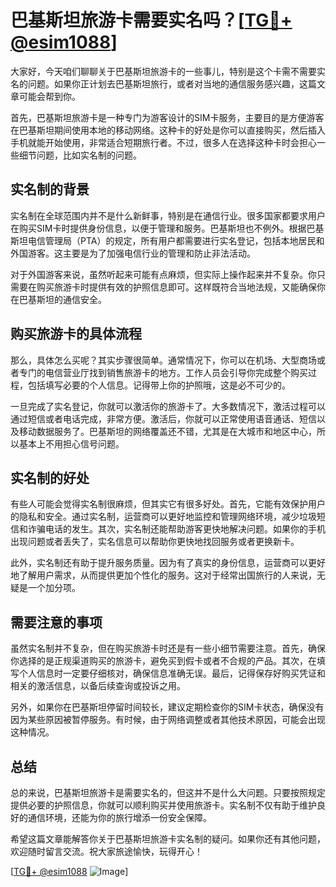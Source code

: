 # 巴基斯坦旅游卡需要实名吗？[[TG💪+ @esim1088](https://t.me/s/esim1088)]

大家好，今天咱们聊聊关于巴基斯坦旅游卡的一些事儿，特别是这个卡需不需要实名的问题。如果你正计划去巴基斯坦旅行，或者对当地的通信服务感兴趣，这篇文章可能会帮到你。

首先，巴基斯坦旅游卡是一种专门为游客设计的SIM卡服务，主要目的是方便游客在巴基斯坦期间使用本地的移动网络。这种卡的好处是你可以直接购买，然后插入手机就能开始使用，非常适合短期旅行者。不过，很多人在选择这种卡时会担心一些细节问题，比如实名制的问题。

## 实名制的背景

实名制在全球范围内并不是什么新鲜事，特别是在通信行业。很多国家都要求用户在购买SIM卡时提供身份信息，以便于管理和服务。巴基斯坦也不例外。根据巴基斯坦电信管理局（PTA）的规定，所有用户都需要进行实名登记，包括本地居民和外国游客。这主要是为了加强电信行业的管理和防止非法活动。

对于外国游客来说，虽然听起来可能有点麻烦，但实际上操作起来并不复杂。你只需要在购买旅游卡时提供有效的护照信息即可。这样既符合当地法规，又能确保你在巴基斯坦的通信安全。

## 购买旅游卡的具体流程

那么，具体怎么买呢？其实步骤很简单。通常情况下，你可以在机场、大型商场或者专门的电信营业厅找到销售旅游卡的地方。工作人员会引导你完成整个购买过程，包括填写必要的个人信息。记得带上你的护照哦，这是必不可少的。

一旦完成了实名登记，你就可以激活你的旅游卡了。大多数情况下，激活过程可以通过短信或者电话完成，非常方便。激活后，你就可以正常使用语音通话、短信以及移动数据服务了。巴基斯坦的网络覆盖还不错，尤其是在大城市和地区中心，所以基本上不用担心信号问题。

## 实名制的好处

有些人可能会觉得实名制很麻烦，但其实它有很多好处。首先，它能有效保护用户的隐私和安全。通过实名制，运营商可以更好地监控和管理网络环境，减少垃圾短信和诈骗电话的发生。其次，实名制还能帮助游客更快地解决问题。如果你的手机出现问题或者丢失了，实名信息可以帮助你更快地找回服务或者更换新卡。

此外，实名制还有助于提升服务质量。因为有了真实的身份信息，运营商可以更好地了解用户需求，从而提供更加个性化的服务。这对于经常出国旅行的人来说，无疑是一个加分项。

## 需要注意的事项

虽然实名制并不复杂，但在购买旅游卡时还是有一些小细节需要注意。首先，确保你选择的是正规渠道购买的旅游卡，避免买到假卡或者不合规的产品。其次，在填写个人信息时一定要仔细核对，确保信息准确无误。最后，记得保存好购买凭证和相关的激活信息，以备后续查询或投诉之用。

另外，如果你在巴基斯坦停留时间较长，建议定期检查你的SIM卡状态，确保没有因为某些原因被暂停服务。有时候，由于网络调整或者其他技术原因，可能会出现这种情况。

## 总结

总的来说，巴基斯坦旅游卡是需要实名的，但这并不是什么大问题。只要按照规定提供必要的护照信息，你就可以顺利购买并使用旅游卡。实名制不仅有助于维护良好的通信环境，还能为你的旅行增添一份安全保障。

希望这篇文章能解答你关于巴基斯坦旅游卡实名制的疑问。如果你还有其他问题，欢迎随时留言交流。祝大家旅途愉快，玩得开心！

[[TG💪+ @esim1088](https://t.me/s/esim1088) ![Image](https://i.postimg.cc/4NQfJmqS/Snipaste-2025-05-13-00-14-12.png)]